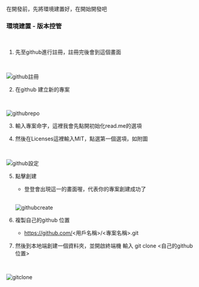 在開發前，先將環境建置好，在開始開發吧

### 環境建置 - 版本控管
</br>

1. 先至github進行註冊，註冊完後會到這個畫面
</br>

![github註冊](https://raw.githubusercontent.com/tp953704/IT-Contest/master/img/%E9%96%8B%E7%99%BC%E7%92%B0%E5%A2%83/github.png)

2. 在github 建立新的專案
</br>

 ![githubrepo](https://raw.githubusercontent.com/tp953704/IT-Contest/master/img/%E9%96%8B%E7%99%BC%E7%92%B0%E5%A2%83/github%E6%96%B0%E5%BB%BA%E5%B0%88%E6%A1%88.png)


3. 輸入專案命字，這裡我會先點開初始化read.me的選項

4. 然後在Licenses這裡輸入MIT，點選第一個選項，如附圖

</br>

![github設定](https://raw.githubusercontent.com/tp953704/IT-Contest/master/img/%E9%96%8B%E7%99%BC%E7%92%B0%E5%A2%83/githubMIT.png)

5. 點擊創建
   - 登登會出現這一的畫面喔，代表你的專案創建成功了
   </br>
   
   ![githubcreate](https://raw.githubusercontent.com/tp953704/IT-Contest/master/img/%E9%96%8B%E7%99%BC%E7%92%B0%E5%A2%83/githubcreate.png)

6. 複製自己的github 位置
   - https://github.com/<用戶名稱>/<專案名稱>.git

7. 然後到本地端創建一個資料夾，並開啟終端機 輸入 git clone <自己的github位置>

</br>

  ![gitclone](https://raw.githubusercontent.com/tp953704/IT-Contest/master/img/%E9%96%8B%E7%99%BC%E7%92%B0%E5%A2%83/gitclone.png)
